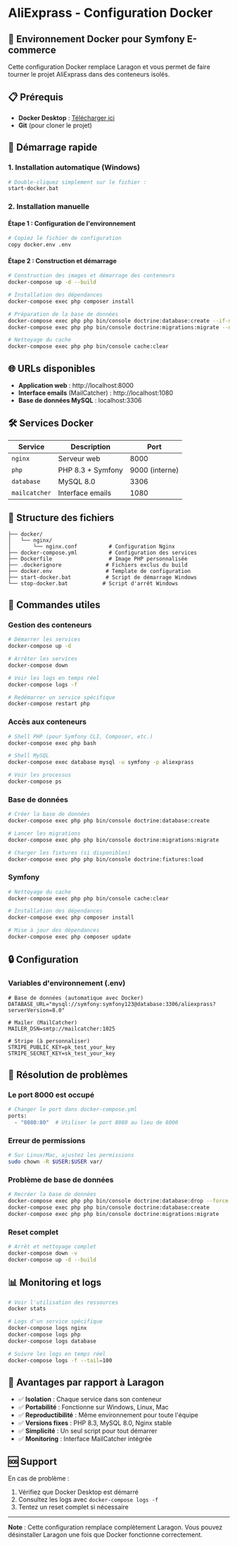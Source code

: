 # AliExprass - Configuration Docker

## 🐳 Environnement Docker pour Symfony E-commerce

Cette configuration Docker remplace Laragon et vous permet de faire tourner le projet AliExprass dans des conteneurs isolés.

## 📋 Prérequis

- **Docker Desktop** : [Télécharger ici](https://www.docker.com/products/docker-desktop/)
- **Git** (pour cloner le projet)

## 🚀 Démarrage rapide

### 1. Installation automatique (Windows)
```bash
# Double-cliquez simplement sur le fichier :
start-docker.bat
```

### 2. Installation manuelle

#### Étape 1 : Configuration de l'environnement
```bash
# Copiez le fichier de configuration
copy docker.env .env
```

#### Étape 2 : Construction et démarrage
```bash
# Construction des images et démarrage des conteneurs
docker-compose up -d --build

# Installation des dépendances
docker-compose exec php composer install

# Préparation de la base de données
docker-compose exec php php bin/console doctrine:database:create --if-not-exists
docker-compose exec php php bin/console doctrine:migrations:migrate --no-interaction

# Nettoyage du cache
docker-compose exec php php bin/console cache:clear
```

## 🌐 URLs disponibles

- **Application web** : http://localhost:8000
- **Interface emails** (MailCatcher) : http://localhost:1080  
- **Base de données MySQL** : localhost:3306

## 🛠️ Services Docker

| Service | Description | Port |
|---------|-------------|------|
| `nginx` | Serveur web | 8000 |
| `php` | PHP 8.3 + Symfony | 9000 (interne) |
| `database` | MySQL 8.0 | 3306 |
| `mailcatcher` | Interface emails | 1080 |

## 📁 Structure des fichiers

```
├── docker/
│   └── nginx/
│       └── nginx.conf          # Configuration Nginx
├── docker-compose.yml          # Configuration des services
├── Dockerfile                  # Image PHP personnalisée
├── .dockerignore              # Fichiers exclus du build
├── docker.env                 # Template de configuration
├── start-docker.bat           # Script de démarrage Windows
└── stop-docker.bat           # Script d'arrêt Windows
```

## 🔧 Commandes utiles

### Gestion des conteneurs
```bash
# Démarrer les services
docker-compose up -d

# Arrêter les services  
docker-compose down

# Voir les logs en temps réel
docker-compose logs -f

# Redémarrer un service spécifique
docker-compose restart php
```

### Accès aux conteneurs
```bash
# Shell PHP (pour Symfony CLI, Composer, etc.)
docker-compose exec php bash

# Shell MySQL
docker-compose exec database mysql -u symfony -p aliexprass

# Voir les processus
docker-compose ps
```

### Base de données
```bash
# Créer la base de données
docker-compose exec php php bin/console doctrine:database:create

# Lancer les migrations
docker-compose exec php php bin/console doctrine:migrations:migrate

# Charger les fixtures (si disponibles)
docker-compose exec php php bin/console doctrine:fixtures:load
```

### Symfony
```bash
# Nettoyage du cache
docker-compose exec php php bin/console cache:clear

# Installation des dépendances
docker-compose exec php composer install

# Mise à jour des dépendances
docker-compose exec php composer update
```

## 🔒 Configuration

### Variables d'environnement (.env)
```env
# Base de données (automatique avec Docker)
DATABASE_URL="mysql://symfony:symfony123@database:3306/aliexprass?serverVersion=8.0"

# Mailer (MailCatcher)
MAILER_DSN=smtp://mailcatcher:1025

# Stripe (à personnaliser)
STRIPE_PUBLIC_KEY=pk_test_your_key
STRIPE_SECRET_KEY=sk_test_your_key
```

## 🚨 Résolution de problèmes

### Le port 8000 est occupé
```bash
# Changer le port dans docker-compose.yml
ports:
  - "8080:80"  # Utiliser le port 8080 au lieu de 8000
```

### Erreur de permissions
```bash
# Sur Linux/Mac, ajustez les permissions
sudo chown -R $USER:$USER var/
```

### Problème de base de données
```bash
# Recréer la base de données
docker-compose exec php php bin/console doctrine:database:drop --force
docker-compose exec php php bin/console doctrine:database:create
docker-compose exec php php bin/console doctrine:migrations:migrate
```

### Reset complet
```bash
# Arrêt et nettoyage complet
docker-compose down -v
docker-compose up -d --build
```

## 📊 Monitoring et logs

```bash
# Voir l'utilisation des ressources
docker stats

# Logs d'un service spécifique
docker-compose logs nginx
docker-compose logs php
docker-compose logs database

# Suivre les logs en temps réel
docker-compose logs -f --tail=100
```

## 🎯 Avantages par rapport à Laragon

- ✅ **Isolation** : Chaque service dans son conteneur
- ✅ **Portabilité** : Fonctionne sur Windows, Linux, Mac
- ✅ **Reproductibilité** : Même environnement pour toute l'équipe
- ✅ **Versions fixes** : PHP 8.3, MySQL 8.0, Nginx stable
- ✅ **Simplicité** : Un seul script pour tout démarrer
- ✅ **Monitoring** : Interface MailCatcher intégrée

## 🆘 Support

En cas de problème :
1. Vérifiez que Docker Desktop est démarré
2. Consultez les logs avec `docker-compose logs -f`
3. Tentez un reset complet si nécessaire

---

**Note** : Cette configuration remplace complètement Laragon. Vous pouvez désinstaller Laragon une fois que Docker fonctionne correctement. 